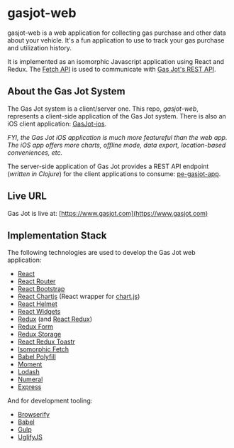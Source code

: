 # gasjot-web

gasjot-web is a web application for collecting gas purchase and other data about
your vehicle.  It's a fun application to use to track your gas purchase and
utilization history.

It is implemented as an isomorphic Javascript application using React and
Redux.  The
[Fetch API](https://developer.mozilla.org/en-US/docs/Web/API/Fetch_API) is used
to communicate with [Gas Jot's REST API](https://github.com/evanspa/pe-gasjot-app).

## About the Gas Jot System

The Gas Jot system is a client/server one.  This repo, *gasjot-web*, represents a client-side application of
the Gas Jot system.  There is also an iOS client application:
[GasJot-ios](https://github.com/evanspa/GasJot-ios).

*FYI, the Gas Jot iOS application is much more featureful than the web app.  The
iOS app offers more charts, offline mode, data export, location-based
conveniences, etc.*

The server-side application of Gas Jot provides a REST API endpoint (*written in
Clojure*) for the client applications to consume:
[pe-gasjot-app](https://github.com/evanspa/pe-gasjot-app).

## Live URL

Gas Jot is live at: [https://www.gasjot.com](https://www.gasjot.com)

## Implementation Stack

The following technologies are used to develop the Gas Jot web application:

+ [React](https://facebook.github.io/react/)
+ [React Router](https://github.com/reactjs/react-router)
+ [React Bootstrap](https://react-bootstrap.github.io/)
+ [React Chartjs](https://github.com/jhudson8/react-chartjs) (React wrapper for [chart.js](http://www.chartjs.org/))
+ [React Helmet](https://github.com/nfl/react-helmet)
+ [React Widgets](https://jquense.github.io/react-widgets/docs/#/?_k=p3l577)
+ [Redux](http://redux.js.org/) (and [React Redux](https://github.com/reactjs/react-redux))
+ [Redux Form](https://github.com/erikras/redux-form)
+ [Redux Storage](https://github.com/michaelcontento/redux-storage)
+ [React Redux Toastr](https://github.com/diegoddox/react-redux-toastr)
+ [Isomorphic Fetch](https://github.com/matthew-andrews/isomorphic-fetch)
+ [Babel Polyfill](https://babeljs.io/docs/usage/polyfill/)
+ [Moment](http://momentjs.com/)
+ [Lodash](https://lodash.com/)
+ [Numeral](http://numeraljs.com/)
+ [Express](http://expressjs.com/)

And for development tooling:

+ [Browserify](http://browserify.org/)
+ [Babel](https://babeljs.io/)
+ [Gulp](http://gulpjs.com/)
+ [UglifyJS](https://github.com/mishoo/UglifyJS)
